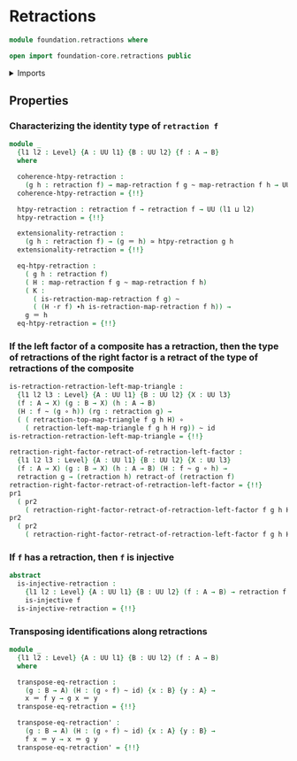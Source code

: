 # Retractions

```agda
module foundation.retractions where

open import foundation-core.retractions public
```

<details><summary>Imports</summary>

```agda
open import foundation.action-on-identifications-functions
open import foundation.coslice
open import foundation.dependent-pair-types
open import foundation.retracts-of-types
open import foundation.universe-levels

open import foundation-core.equivalences
open import foundation-core.function-types
open import foundation-core.homotopies
open import foundation-core.identity-types
open import foundation-core.injective-maps
open import foundation-core.whiskering-homotopies
```

</details>

## Properties

### Characterizing the identity type of `retraction f`

```agda
module _
  {l1 l2 : Level} {A : UU l1} {B : UU l2} {f : A → B}
  where

  coherence-htpy-retraction :
    (g h : retraction f) → map-retraction f g ~ map-retraction f h → UU l1
  coherence-htpy-retraction = {!!}

  htpy-retraction : retraction f → retraction f → UU (l1 ⊔ l2)
  htpy-retraction = {!!}

  extensionality-retraction :
    (g h : retraction f) → (g ＝ h) ≃ htpy-retraction g h
  extensionality-retraction = {!!}

  eq-htpy-retraction :
    ( g h : retraction f)
    ( H : map-retraction f g ~ map-retraction f h)
    ( K :
      ( is-retraction-map-retraction f g) ~
      ( (H ·r f) ∙h is-retraction-map-retraction f h)) →
    g ＝ h
  eq-htpy-retraction = {!!}
```

### If the left factor of a composite has a retraction, then the type of retractions of the right factor is a retract of the type of retractions of the composite

```agda
is-retraction-retraction-left-map-triangle :
  {l1 l2 l3 : Level} {A : UU l1} {B : UU l2} {X : UU l3}
  (f : A → X) (g : B → X) (h : A → B)
  (H : f ~ (g ∘ h)) (rg : retraction g) →
  ( ( retraction-top-map-triangle f g h H) ∘
    ( retraction-left-map-triangle f g h H rg)) ~ id
is-retraction-retraction-left-map-triangle = {!!}

retraction-right-factor-retract-of-retraction-left-factor :
  {l1 l2 l3 : Level} {A : UU l1} {B : UU l2} {X : UU l3}
  (f : A → X) (g : B → X) (h : A → B) (H : f ~ g ∘ h) →
  retraction g → (retraction h) retract-of (retraction f)
retraction-right-factor-retract-of-retraction-left-factor = {!!}
pr1
  ( pr2
    ( retraction-right-factor-retract-of-retraction-left-factor f g h H rg)) = {!!}
pr2
  ( pr2
    ( retraction-right-factor-retract-of-retraction-left-factor f g h H rg)) = {!!}
```

### If `f` has a retraction, then `f` is injective

```agda
abstract
  is-injective-retraction :
    {l1 l2 : Level} {A : UU l1} {B : UU l2} (f : A → B) → retraction f →
    is-injective f
  is-injective-retraction = {!!}
```

### Transposing identifications along retractions

```agda
module _
  {l1 l2 : Level} {A : UU l1} {B : UU l2} (f : A → B)
  where

  transpose-eq-retraction :
    (g : B → A) (H : (g ∘ f) ~ id) {x : B} {y : A} →
    x ＝ f y → g x ＝ y
  transpose-eq-retraction = {!!}

  transpose-eq-retraction' :
    (g : B → A) (H : (g ∘ f) ~ id) {x : A} {y : B} →
    f x ＝ y → x ＝ g y
  transpose-eq-retraction' = {!!}
```
